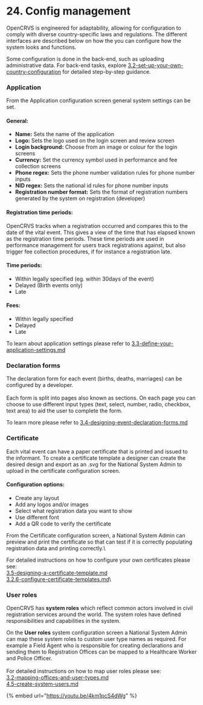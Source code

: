 # 24. Config management

OpenCRVS is engineered for adaptability, allowing for configuration to comply with diverse country-specific laws and regulations. The different interfaces are described below on how the you can configure how the system looks and functions.

Some configuration is done in the back-end, such as uploading administrative data. For back-end tasks, explore [3.2-set-up-your-own-country-configuration](../../setup/3.-installation/3.2-set-up-your-own-country-configuration/ "mention") for detailed step-by-step guidance.

### **Application**

From the Application configuration screen general system settings can be set.&#x20;

#### **General:**

* **Name:** Sets the name of the application
* **Logo:** Sets the logo used on the login screen and review screen
* **Login background:** Choose from an image or colour for the login screens
* **Currency:** Set the currency symbol used in performance and fee collection screens
* **Phone regex:** Sets the phone number validation rules for phone number inputs
* **NID regex:** Sets the national id rules for phone number inputs
* **Registration number format:** Sets the format of registration numbers generated by the system on registration (developer)

#### **Registration time periods:**

OpenCRVS tracks when a registration occurred and compares this to the date of the vital event. This gives a view of the time that has elapsed known as the registration time periods. These time periods are used in performance management for users track registrations against, but also trigger fee collection procedures, if for instance a registration late.

#### **Time periods:**

* Within legally specified (eg. within 30days of the event)
* Delayed (Birth events only)
* Late

#### **Fees:**

* Within legally specified
* Delayed
* Late

To learn about application settings please refer to [3.3-define-your-application-settings.md](../../setup/2.-gather-requirements/3.3-define-your-application-settings.md "mention")

### **Declaration forms**

The declaration form for each event (births, deaths, marriages) can be configured by a developer. \
\
Each form is split into pages also known as sections. On each page you can choose to use different input types (text, select, number, radio, checkbox, text area) to aid the user to complete the form.&#x20;

To learn more please refer to [3.4-designing-event-declaration-forms.md](../../setup/2.-gather-requirements/3.4-designing-event-declaration-forms.md "mention")

### **Certificate**

Each vital event can have a paper certificate that is printed and issued to the informant. To create a certificate template a designer can create the desired design and export as an .svg for the National System Admin to upload in the certificate configuration screen.

#### Configuration options:

* Create any layout
* Add any logos and/or images
* Select what registration data you want to show
* Use different font
* Add a QR code to verify the certificate

From the Certificate configuration screen, a National System Admin can preview and print the certificate so that can test if it is correctly populating registration data and printing correctly.\


For detailed instructions on how to configure your own certificates please see: \
[3.5-designing-a-certificate-template.md](../../setup/2.-gather-requirements/3.5-designing-a-certificate-template.md "mention")\
[3.2.6-configure-certificate-templates.md](../../setup/3.-installation/3.2-set-up-your-own-country-configuration/3.2.6-configure-certificate-templates.md "mention")\


### User roles

OpenCRVS has **system roles** which reflect common actors involved in civil registration services around the world. The system roles have defined responsibilities and capabilities in the system.

On the **User roles** system configuration screen a National System Admin can map these system roles to custom user type names as required. For example a Field Agent who is responsible for creating declarations and sending them to Registration Offices can be mapped to a Healthcare Worker and Police Officer.\
\
For detailed instructions on how to map user roles please see:\
[3.2-mapping-offices-and-user-types.md](../../setup/2.-gather-requirements/3.2-mapping-offices-and-user-types.md "mention")\
[4.5-create-system-users.md](../../setup/4.-functional-configuration/4.5-create-system-users.md "mention")



{% embed url="https://youtu.be/4km1pcS4dWg" %}
